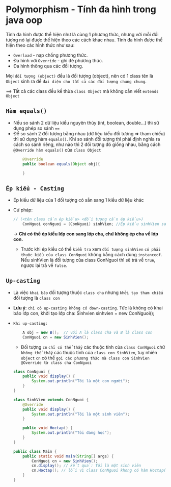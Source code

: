 # **Polymorphism** - Tính đa hình trong java oop
Tính đa hình được thể hiện như là cùng 1 phương thức, nhưng với mỗi đối tượng nó lại được thể hiện theo các cách khác nhau.
Tính đa hình được thể hiện theo các hình thức như sau:
- `Overload` - nạp chồng phương thức.
- Đa hình với `Override` - ghi đè phương thức.
- Đa hình thông qua các đối tượng.

Mọi `đối tượng (object)` đều là đối tượng (object), nên có 1 class tên là `Object` sinh ra để `đại diện cho tất cả các đối tượng chung chung`.

==> Tất cả các class đều kế thừa `class Object` mà không cần viết `extends Object`


## `Hàm equals()`
- Nếu so sánh 2 dữ liệu kiểu nguyên thủy (int, boolean, double...) thì sử dụng phép so sánh `==`
- Để so sánh 2 đối tượng bằng nhau (dữ liệu kiểu đối tượng => tham chiếu) thì sử dụng hàm `equals()`. Khi so sánh đối tượng thì phải định nghĩa ra cách so sánh riêng, như nào thì 2 đối tượng đó giống nhau, bằng cách `@Override hàm equals()` của `class Object`
    ```java
        @Override
        public boolean equals(Object obj){

        }
    ```

## `Ép kiểu - Casting`
- Ép kiểu dữ liệu của 1 đối tượng có sẵn sang 1 kiểu dữ liệu khác
 - Cứ pháp: 
    ```java
    // (<tên class cần ép kiểu> <đối tượng cần ép kiểu>)
        ConNguoi conNguoi = (ConNguoi) sinhVien; //Ép kiểu sinhVien sang conNguoi
    ```

    -> **Chỉ có thể ép kiểu lớp con sang lớp cha, chứ không ép cha về lớp con.**
    - Trước khi ép kiểu có thể `kiểm tra` xem `đối tượng sinhVien` `có phải thuộc kiểu của class ConNguoi` không bằng cách dùng `instanceof`. Nếu sinhVien là đối tượng của class ConNguoi thì sẽ trả về `true`, ngược lại trả về `false`.
## `Up-casting`


- Là việc `khai báo` đối tượng thuộc `class cha` nhưng `khởi tạo tham chiếu` đối tượng là `class con`
* **Lưu ý**: `chỉ có up-casting không có down-casting`. Tức là không có khai báo lớp con, khởi tạo lớp cha: Sinhvien sinhvien = new ConNguoi();

- `Khi up-casting:`
    
    ```java
        A obj = new B();  // với A là class cha và B là class con
        ConNguoi cn = new SinhVien();
    ```
    - Đối tượng `cn` `chỉ có thể thấy` các thuộc tính của `class ConNguoi` chứ `không thể thấy` các thuộc tính của `class con SinhVien`, tuy nhiên `object` `cn` có thể `gọi các phương thức mà class con SinhVien @Override từ class cha ConNguoi`
    ```java
    class ConNguoi {
        public void display() {
            System.out.println("Tôi là một con người");
        }
    }

    class SinhVien extends ConNguoi {
        @Override
        public void display() {
            System.out.println("Tôi là một sinh viên");
        }

        public void Hoctap() {
            System.out.println("Tôi đang học");
        }
    }

    public class Main {
        public static void main(String[] args) {
            ConNguoi cn = new SinhVien();
            cn.display(); // kết quả: Tôi là một sinh viên
            cn.Hoctap(); // lỗi vì class ConNguoi khong có hàm Hoctap()
        }
    } 
    ```
